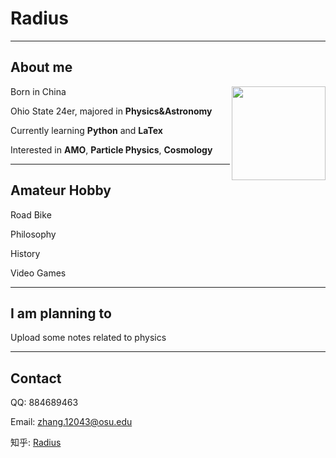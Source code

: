 # Radius

***
## About me

<img src="https://encrypted-tbn0.gstatic.com/images?q=tbn:ANd9GcTx3JjwPUDGqG0qk4w8UL2PoQoGLHCI7TVOEA&usqp=CAU" width = "150" height = "150" div align=right /> Born in China

 Ohio State 24er, majored in **Physics&Astronomy**

 Currently learning **Python** and **LaTex**

 Interested in **AMO**, **Particle Physics**, **Cosmology**

***
## Amateur Hobby

Road Bike

Philosophy

History

Video Games

***
## I am planning to

Upload some notes related to physics

***
## Contact

QQ: 884689463

Email: zhang.12043@osu.edu

知乎: [Radius](https://www.zhihu.com/people/senoker-41)
